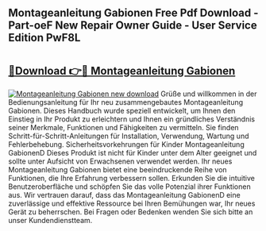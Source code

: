 ## Montageanleitung Gabionen Free Pdf Download - Part-oeF New Repair Owner Guide - User Service Edition PwF8L

# <h2><a href="http://df7bpof.blite.top/?on=Montageanleitung+Gabionen">🔗Download 👉🔴 Montageanleitung Gabionen</a></h2>

[![Montageanleitung Gabionen new download](https://i.imgur.com/lujVjoI.png)](http://df7bpof.blite.top/?on=Montageanleitung+Gabionen)
Grüße und willkommen in der Bedienungsanleitung für Ihr neu zusammengebautes Montageanleitung Gabionen. Dieses Handbuch wurde speziell entwickelt, um Ihnen den Einstieg in Ihr Produkt zu erleichtern und Ihnen ein gründliches Verständnis seiner Merkmale, Funktionen und Fähigkeiten zu vermitteln. Sie finden Schritt-für-Schritt-Anleitungen für Installation, Verwendung, Wartung und Fehlerbehebung. Sicherheitsvorkehrungen für Kinder Montageanleitung GabionenD Dieses Produkt ist nicht für Kinder unter dem Alter geeignet und sollte unter Aufsicht von Erwachsenen verwendet werden. Ihr neues Montageanleitung Gabionen bietet eine beeindruckende Reihe von Funktionen, die Ihre Erfahrung verbessern sollen. Erkunden Sie die intuitive Benutzeroberfläche und schöpfen Sie das volle Potenzial ihrer Funktionen aus. Wir vertrauen darauf, dass das Montageanleitung GabionenD eine zuverlässige und effektive Ressource bei Ihren Bemühungen war, Ihr neues Gerät zu beherrschen. Bei Fragen oder Bedenken wenden Sie sich bitte an unser Kundendienstteam.

